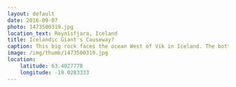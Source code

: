```yaml
---
layout: default
date: 2016-09-07
photo: 1473500319.jpg
location_text: Reynisfjara, Iceland
title: Icelandic Giant's Causeway?
caption: This big rock faces the ocean West of Vik in Iceland. The bottom part reminded me of Ireland's Giant's Causeway.
image: /img/thumb/1473500319.jpg
location:
    latitude: 63.4027778
    longitude: -19.0283333
---
```

